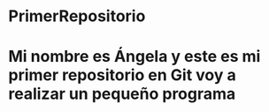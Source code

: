 # PrimerRepositorio
# Mi nombre es Ángela y este es mi primer repositorio en Git voy a realizar un pequeño programa
